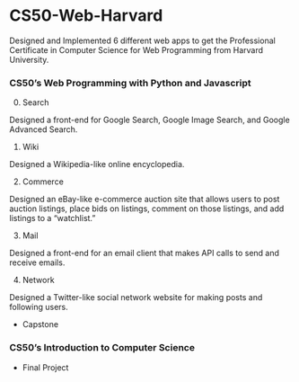 # CS50-Web-Harvard

Designed and Implemented 6 different web apps to get the Professional Certificate in Computer Science for Web Programming from Harvard University.

### CS50’s Web Programming with Python and Javascript

0. Search

Designed a front-end for Google Search, Google Image Search, and Google Advanced Search.

1. Wiki

Designed a Wikipedia-like online encyclopedia.

2. Commerce

Designed an eBay-like e-commerce auction site that allows users to post auction listings, place bids on listings, comment on those listings, and add listings to a “watchlist.”

3. Mail

Designed a front-end for an email client that makes API calls to send and receive emails.

4. Network

Designed a Twitter-like social network website for making posts and following users.

- Capstone

### CS50’s Introduction to Computer Science

- Final Project